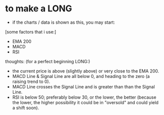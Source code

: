 # to make a LONG

* if the charts / data is shown as this, you may start:

[some factors that i use:]
- EMA 200
- MACD
- RSI


thoughts:
(for a perfect beginning LONG:)
- the current price is above (slightly above) or very close to the EMA 200.
- MACD Line & Signal Line are all below 0, and heading to the zero (a raising trend to 0).
- MACD Line crosses the Signal Line and is greater than than the Signal Line.
- RSI is below 50; preferably below 30, or the lower, the better (because the lower, the higher possibility it could be in "oversold" and could yield a shift soon).

